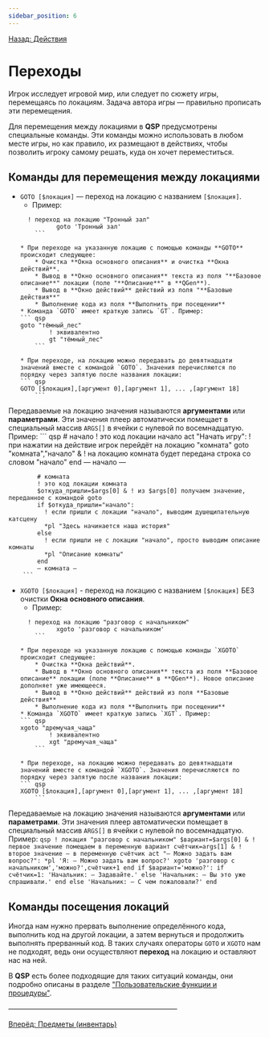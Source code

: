 ```yaml
---
sidebar_position: 6
---
```

[Назад: Действия](acts)

# Переходы

Игрок исследует игровой мир, или следует по сюжету игры, перемещаясь по локациям. Задача автора игры — правильно прописать эти перемещения.

Для перемещения между локациями в **QSP** предусмотрены специальные команды. Эти команды можно использовать в любом месте игры, но как правило, их размещают в действиях, чтобы позволить игроку самому решать, куда он хочет переместиться.

## Команды для перемещения между локациями

*  `GOTO [$локация]` — переход на локацию с названием `[$локация]`.
    * Пример:
    ``` qsp
      ! переход на локацию "Тронный зал"
              goto 'Тронный зал'
        ```

    * При переходе на указанную локацию с помощью команды **GOTO** происходит следующее:
        * Очистка **Окна основного описания** и очистка **Окна действий**.
        * Вывод в **Окно основного описания** текста из поля "**Базовое описание**" локации (поле "**Описание**" в **QGen**).
        * Вывод в **Окно действий** действий из поля "**Базовые действия**"
        * Выполнение кода из поля **Выполнить при посещении**
    * Команда `GOTO` имеет краткую запись `GT`. Пример:
    ``` qsp
    goto "тёмный_лес"
            ! эквивалентно
            gt "тёмный_лес"
        ```

    * При переходе, на локацию можно передавать до девятнадцати значений вместе с командой `GOTO`. Значения перечисляются по порядку через запятую после названия локации:
    ``` qsp
    GOTO [$локация],[аргумент 0],[аргумент 1], ... ,[аргумент 18]
        ```
Передаваемые на локацию значения называются **аргументами** или **параметрами**. Эти значения плеер автоматически помещает в специальный массив `ARGS[]` в ячейки с нулевой по восемнадцатую. Пример:
    ``` qsp
    # начало
            ! это код локации начало
            act "Начать игру":
            ! при нажатии на действие игрок перейдёт на локацию "комната"
              goto "комната","начало" & ! на локацию комната будет передана строка со словом "начало"
            end
            — начало —

            # комната
            ! это код локации комната
            $откуда_пришли=$args[0] & ! из $args[0] получаем значение, переданное с командой goto
            if $откуда_пришли="начало":
              ! если пришли с локации "начало", выводим душещипательную катсцену
              *pl "Здесь начинается наша история"
            else
              ! если пришли не с локации "начало", просто выводим описание комнаты
              *pl "Описание комнаты"
            end 
            — комната —
        ```

*  `XGOTO [$локация]` - переход на локацию с названием `[$локация]` БЕЗ очистки **Окна основного описания**.
    * Пример:
    ``` qsp
      ! переход на локацию "разговор с начальником"
              xgoto 'разговор с начальником'
        ```

    * При переходе на указанную локацию с помощью команды `XGOTO` происходит следующее:
        * Очистка **Окна действий**.
        * Вывод в **Окно основного описания** текста из поля **Базовое описание** локации (поле **Описание** в **QGen**). Новое описание дополняет уже имеющееся.
        * Вывод в **Окно действий** действий из поля **Базовые действия**
        * Выполнение кода из поля **Выполнить при посещении**
    * Команда `XGOTO` имеет краткую запись `XGT`. Пример:
    ``` qsp
    xgoto "дремучая_чаща"
            ! эквивалентно
            xgt "дремучая_чаща"
        ```

    * При переходе, на локацию можно передавать до девятнадцати значений вместе с командой `XGOTO`. Значения перечисляются по порядку через запятую после названия локации:
    ``` qsp
    XGOTO [$локация],[аргумент 0],[аргумент 1], ... ,[аргумент 18]
        ```
 Передаваемые на локацию значения называются **аргументами** или **параметрами**. Эти значения плеер автоматически помещает в специальный массив `ARGS[]` в ячейки с нулевой по восемнадцатую. Пример:
    ``` qsp
    ! локация "разговор с начальником"
            $вариант=$args[0] & ! первое значение помещаем в переменную вариант
            счётчик=args[1] & ! второе значение — в переменную счётчик
            act "— Можно задать вам вопрос?":
              *pl 'Я: — Можно задать вам вопрос?'
              xgoto 'разговор с начальником','можно?',счётчик+1
            end
            if $вариант='можно?':
              if счётчик=1:
                'Начальник: — Задавайте.'
              else
                'Начальник: — Вы это уже спрашивали.'
              end
            else
              'Начальник: — С чем пожаловали?'
            end
        ```


## Команды посещения локаций

Иногда нам нужно прервать выполнение определённого кода, выполнить код на другой локации, а затем вернуться и продолжить выполнять прерванный код. В таких случаях операторы `GOTO` и `XGOTO` нам не подходят, ведь они осуществляют **переход** на локацию и оставляют нас на ней.

В **QSP** есть более подходящие для таких ситуаций команды, они подробно описаны в разделе ["Пользовательские функции и процедуры"](programming/organizing).

————————————————————————

[Вперёд: Предметы (инвентарь)](objs)
